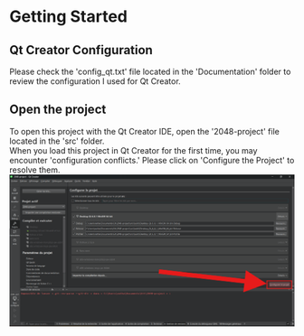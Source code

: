# Getting Started
## Qt Creator Configuration
Please check the 'config_qt.txt' file located in the 'Documentation' folder to review the configuration I used for Qt Creator.

## Open the project
To open this project with the Qt Creator IDE, open the '2048-project' file located in the 'src' folder.  
When you load this project in Qt Creator for the first time, you may encounter 'configuration conflicts.' Please click on 'Configure the Project' to resolve them.  
![](assets/images/config.png)
